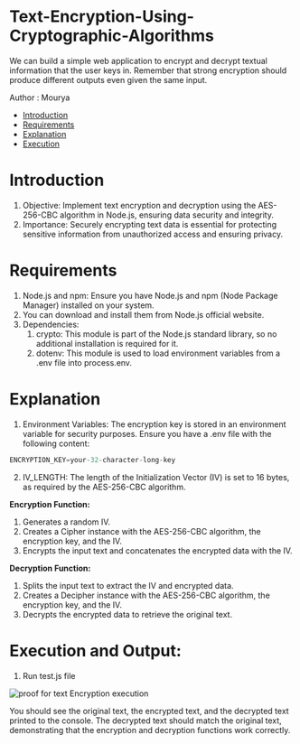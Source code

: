 # Text-Encryption-Using-Cryptographic-Algorithms
We can build a simple web application to encrypt and decrypt textual information that the user keys in. Remember that strong encryption should produce different outputs even given the same input.

Author : Mourya 

+ [Introduction](#intro)
+ [Requirements](#Requirements)
+ [Explanation](#Explain)
+ [Execution](#Execute)




# Introduction <a name="intro"> 
1. Objective: Implement text encryption and decryption using the AES-256-CBC algorithm in Node.js, ensuring data security and integrity.
2. Importance: Securely encrypting text data is essential for protecting sensitive information from unauthorized access and ensuring privacy.
# Requirements <a name="Requirements">
1. Node.js and npm: Ensure you have Node.js and npm (Node Package Manager) installed on your system.
2. You can download and install them from Node.js official website.
3. Dependencies:
   1. crypto: This module is part of the Node.js standard library, so no additional installation is required for it.
   2. dotenv: This module is used to load environment variables from a .env file into process.env.
# Explanation <a name="Explain"> 
1. Environment Variables: The encryption key is stored in an environment variable for security purposes. Ensure you have a .env file with the following content:
```javascript
ENCRYPTION_KEY=your-32-character-long-key
```
2. IV_LENGTH: The length of the Initialization Vector (IV) is set to 16 bytes, as required by the AES-256-CBC algorithm.

**Encryption Function:** 
1. Generates a random IV.
2. Creates a Cipher instance with the AES-256-CBC algorithm, the encryption key, and the IV.
3. Encrypts the input text and concatenates the encrypted data with the IV.

**Decryption Function:**
1. Splits the input text to extract the IV and encrypted data.
2. Creates a Decipher instance with the AES-256-CBC algorithm, the encryption key, and the IV.
3. Decrypts the encrypted data to retrieve the original text.

# Execution and Output: <a name="Execute"> 
  1. Run test.js file

  ![proof for text Encryption execution](https://github.com/MouryaSagar17/Text-Encryption-Using-Cryptographic-Algorithms/assets/143429477/240e6b7f-3b11-4f16-98a2-c53cb27e6665)


You should see the original text, the encrypted text, and the decrypted text printed to the console. The decrypted text should match the original text, demonstrating that the encryption and decryption functions work correctly.

